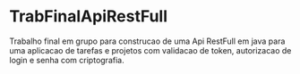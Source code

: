 # TrabFinalApiRestFull
Trabalho final em grupo para construcao de uma Api RestFull em java para uma aplicacao de tarefas e projetos com validacao de token, autorizacao de login e senha com criptografia.
